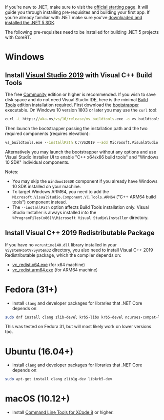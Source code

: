 If you're new to .NET, make sure to visit the [official starting page](http://dotnet.github.io). It will guide you through installing pre-requisites and building your first app.
If you're already familiar with .NET make sure you've [downloaded and installed the .NET 5 SDK](https://www.microsoft.com/net/download/core).

The following pre-requisites need to be installed for building .NET 5 projects with CoreRT.

# Windows

## Install [Visual Studio 2019](https://visualstudio.microsoft.com/downloads/) with Visual C++ Build Tools

The free [Community](https://visualstudio.microsoft.com/vs/community/) edition or higher is recommended.
If you wish to save disk space and do not need Visual Studio IDE, here is the minimal [Build Tools](https://visualstudio.microsoft.com/downloads/#build-tools-for-visual-studio-2019)
edition installation required. First download the [bootstrapper](https://aka.ms/vs/16/release/vs_buildtools.exe) executable.
On Windows 10 version 1803 or later you may use the `curl` tool:

```cmd
curl -L https://aka.ms/vs/16/release/vs_buildtools.exe -o vs_buildtools.exe
```

Then launch the bootstrapper passing the installation path and the two required components (requires elevation):
```cmd
vs_buildtools.exe --installPath C:\VS2019 --add Microsoft.VisualStudio.Component.VC.Tools.x86.x64 Microsoft.VisualStudio.Component.Windows10SDK.19041 --passive --norestart --nocache --lang en-US
```
Alternatively you may launch the bootstrapper without any options and use Visual Studio Installer UI to enable "C++ x64/x86 build tools" and "Windows 10 SDK" individual components.

Notes:
- You may skip the `Windows10SDK` component if you already have Windows 10 SDK installed on your machine.
- To target Windows ARM64, you need to add the `Microsoft.VisualStudio.Component.VC.Tools.ARM64` ("C++ ARM64 build tools") component instead.
- The `--installPath` option affects Build Tools installation only. Visual Studio Installer is always installed into
the `%ProgramFiles(x86)%\Microsoft Visual Studio\Installer` directory.

## Install Visual C++ 2019 Redistributable Package
If you have no `vcruntime140.dll` library installed in your `%SystemRoot%\System32` directory, you also need to install Visual C++ 2019 Redistributable package, which the compiler depends on:
- [vc_redist.x64.exe](https://aka.ms/vs/16/release/vc_redist.x64.exe) (for x64 machine)
- [vc_redist.arm64.exe](https://aka.ms/vs/16/release/vc_redist.arm64.exe) (for ARM64 machine)

# Fedora (31+)

* Install `clang` and developer packages for libraries that .NET Core depends on:

```sh
sudo dnf install clang zlib-devel krb5-libs krb5-devel ncurses-compat-libs
```

This was tested on Fedora 31, but will most likely work on lower versions too.

# Ubuntu (16.04+)

* Install `clang` and developer packages for libraries that .NET Core depends on:

```sh
sudo apt-get install clang zlib1g-dev libkrb5-dev
```

# macOS (10.12+)

* Install [Command Line Tools for XCode 8](https://developer.apple.com/xcode/download/) or higher.
